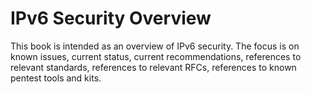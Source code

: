 # IPv6 Security Overview

This book is intended as an overview of IPv6 security. The focus is on known issues, current status, current recommendations, references to relevant standards, references to relevant RFCs, references to known pentest tools and kits.

